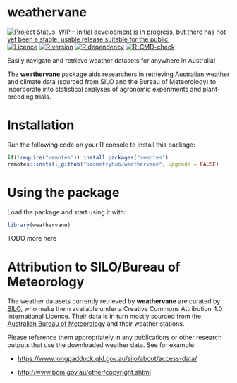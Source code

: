 
<!-- README.md is generated from README.Rmd. Please edit that file -->

# weathervane

<!-- badges: start -->

[![Project Status: WIP – Initial development is in progress, but there
has not yet been a stable, usable release suitable for the
public.](https://www.repostatus.org/badges/latest/wip.svg)](https://www.repostatus.org/#wip)
[![Licence](https://img.shields.io/github/license/mashape/apistatus.svg)](http://choosealicense.com/licenses/mit/)
[![R
version](https://img.shields.io/badge/weathervane.R%20version-0.1.0-80b6ff.svg)](/weathervane.R)
[![R
dependency](https://img.shields.io/badge/R%3E%3D-3.5.0-80b6ff.svg)](https://cran.r-project.org/)
[![R-CMD-check](https://github.com/biometryhub/weathervane/workflows/R-CMD-check/badge.svg)](https://github.com/biometryhub/weathervane/actions)
<!-- badges: end -->

Easily navigate and retrieve weather datasets for anywhere in Australia!

The **weathervane** package aids researchers in retrieving Australian
weather and climate data (sourced from SILO and the Bureau of
Meteorology) to incorporate into statistical analyses of agronomic
experiments and plant-breeding trials.

# Installation

Run the following code on your R console to install this package:

``` r
if(!require("remotes")) install.packages("remotes") 
remotes::install_github("biometryhub/weathervane", upgrade = FALSE)
```

# Using the package

Load the package and start using it with:

``` r
library(weathervane)
```

TODO more here

# Attribution to SILO/Bureau of Meteorology

The weather datasets currently retrieved by **weathervane** are curated
by [SILO](https://www.longpaddock.qld.gov.au/silo/), who make them
available under a Creative Commons Attribution 4.0 International
Licence. Their data is in turn mostly sourced from the [Australian
Bureau of Meteorology](http://www.bom.gov.au/) and their weather
stations.

Please reference them appropriately in any publications or other
research outputs that use the downloaded weather data. See for example:
- <https://www.longpaddock.qld.gov.au/silo/about/access-data/>

-   <http://www.bom.gov.au/other/copyright.shtml>
